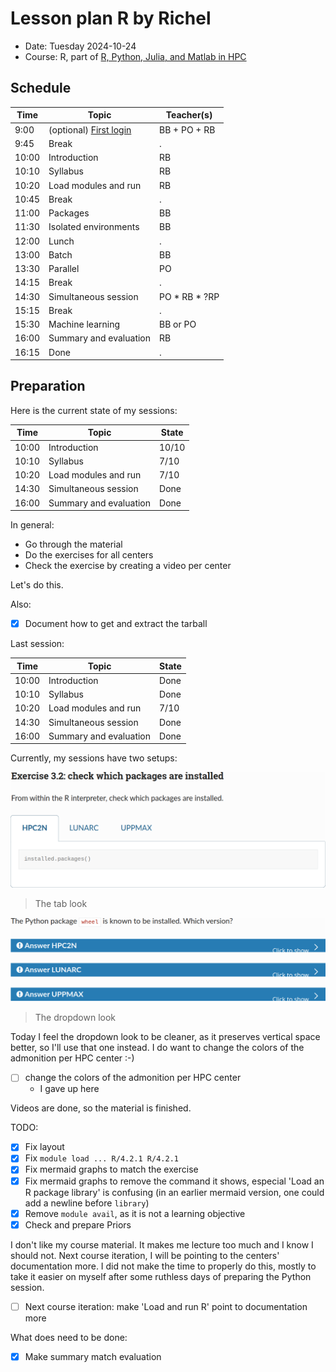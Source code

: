 # Lesson plan R by Richel

- Date: Tuesday 2024-10-24
- Course: R, part of [R, Python, Julia, and Matlab in HPC](https://github.com/UPPMAX/R-matlab-julia-HPC/)

## Schedule

| Time  | Topic                                                                                          | Teacher(s)      |
| ----- | ---------------------------------------------------------------------------------------------- | --------------- |
| 9:00  | (optional) [First login](https://uppmax.github.io/R-matlab-julia-HPC/common/login.html) | BB + PO + RB    |
| 9:45  | Break                                                                                          | .               |
| 10:00 | Introduction                                                                                   | RB              |
| 10:10 | Syllabus                                                                                       | RB              |
| 10:20 | Load modules and run                                                                           | RB              |
| 10:45 | Break                                                                                          | .               |
| 11:00 | Packages                                                                                       | BB              |
| 11:30 | Isolated environments                                                                          | BB              |
| 12:00 | Lunch                                                                                          | .               |
| 13:00 | Batch                                                                                          | BB              |
| 13:30 | Parallel                                                                                       | PO              |
| 14:15 | Break                                                                                          | .               |
| 14:30 | Simultaneous session                                                                           | PO \* RB \* ?RP |
| 15:15 | Break                                                                                          | .               |
| 15:30 | Machine learning                                                                               | BB or PO        |
| 16:00 | Summary and evaluation                                                                         | RB              |
| 16:15 | Done                                                                                           | .               |

## Preparation

Here is the current state of my sessions:

Time  | Topic                   | State
------|-------------------------|------
10:00 | Introduction            | 10/10
10:10 | Syllabus                | 7/10
10:20 | Load modules and run    | 7/10
14:30 | Simultaneous session    | Done
16:00 | Summary and evaluation  | Done

In general:

- Go through the material
- Do the exercises for all centers
- Check the exercise by creating a video per center

Let's do this.

Also:

- [x] Document how to get and extract the tarball

Last session:

Time  | Topic                   | State
------|-------------------------|------
10:00 | Introduction            | Done
10:10 | Syllabus                | Done
10:20 | Load modules and run    | 7/10
14:30 | Simultaneous session    | Done
16:00 | Summary and evaluation  | Done

Currently, my sessions have two setups:

![](tab_look.png)

> The tab look

![](dropdown_look.png)

> The dropdown look

Today I feel the dropdown look to be cleaner,
as it preserves vertical space better,
so I'll use that one instead.
I do want to change the colors of the admonition per HPC center :-)

- [ ] change the colors of the admonition per HPC center
    - I gave up here

Videos are done, so the material is finished.

TODO:

- [x] Fix layout
- [x] Fix `module load ... R/4.2.1 R/4.2.1`
- [x] Fix mermaid graphs to match the exercise
- [x] Fix mermaid graphs to remove the command it shows,
  especial 'Load an R package library' is confusing (in an earlier
  mermaid version, one could add a newline before `library`)
- [x] Remove `module avail`, as it is not a learning objective
- [x] Check and prepare Priors

I don't like my course material. It makes me
lecture too much and I know I should not. Next course iteration,
I will be pointing to the centers' documentation more.
I did not make the time to properly do this, mostly
to take it easier on myself after some ruthless days of preparing
the Python session.

- [ ] Next course iteration: make 'Load and run R' point to documentation more

What does need to be done:

- [x] Make summary match evaluation


